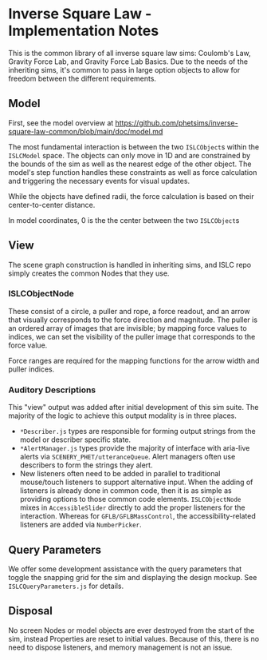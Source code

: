 # Inverse Square Law - Implementation Notes

This is the common library of all inverse square law sims: Coulomb's Law, Gravity Force Lab, and Gravity Force Lab 
Basics. Due to the needs of the inheriting sims, it's common to pass in large option objects to allow for freedom 
between the different requirements.

## Model
First, see the model overview at https://github.com/phetsims/inverse-square-law-common/blob/main/doc/model.md

The most fundamental interaction is between the two `ISLCObject`s within the `ISLCModel` space. The objects can only move 
in 1D and are constrained by the bounds of the sim as well as the nearest edge of the other object. The model's step 
function handles these constraints as well as force calculation and triggering the necessary events for visual updates.

While the objects have defined radii, the force calculation is based on their center-to-center distance.

In model coordinates, 0 is the the center between the two `ISLCObject`s

## View

The scene graph construction is handled in inheriting sims, and ISLC repo simply creates the common Nodes that they use.

### ISLCObjectNode
These consist of a circle, a puller and rope, a force readout, and an arrow that visually corresponds to the force 
direction and magnitude. The puller is an ordered array of images that are invisible; by mapping force values to 
indices, we can set the visibility of the puller image that corresponds to the force value.

Force ranges are required for the mapping functions for the arrow width and puller indices.

### Auditory Descriptions
This "view" output was added after initial development of this sim suite. The majority of the logic to achieve this 
output modality is in three places. 

* `*Describer.js` types are responsible for forming output strings from the model or
describer specific state. 
* `*AlertManager.js` types provide the majority of interface with aria-live alerts via 
`SCENERY_PHET/utteranceQueue`. Alert managers often use describers to form the strings they alert. 
* New listeners often need to be added in parallel to traditional mouse/touch listeners to support alternative input. 
When the adding of listeners is already done in common code, then it is as simple as providing options to those common 
code elements. `ISLCObjectNode` mixes in `AccessibleSlider` directly to add the proper listeners for the interaction. 
Whereas for `GFLB/GFLBMassControl`, the accessibility-related listeners are added via `NumberPicker`.

## Query Parameters

We offer some development assistance with the query parameters that toggle the snapping grid for the sim and displaying 
the design mockup. See `ISLCQueryParameters.js` for details.

## Disposal

No screen Nodes or model objects are ever destroyed from the start of the sim, instead Properties are reset to initial 
values. Because of this, there is no need to dispose listeners, and memory management is not an issue.